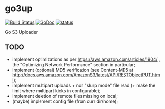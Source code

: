 go3up
=====

[![Build Status](https://travis-ci.org/alexaandru/go3up.png?branch=master)](https://travis-ci.org/alexaandru/go3up)
[![GoDoc](https://godoc.org/github.com/alexaandru/go3up?status.png)](https://godoc.org/github.com/alexaandru/go3up)
[![status](https://sourcegraph.com/api/repos/github.com/alexaandru/go3up/badges/status.png)](https://sourcegraph.com/github.com/alexaandru/go3up)

Go S3 Uploader

TODO
----

 - implement optimizations as per https://aws.amazon.com/articles/1904/ , the "Optimizing Network Performance" section in particular;
 - implement (optional) MD5 verification (see Content-MD5 at http://docs.aws.amazon.com/AmazonS3/latest/API/RESTObjectPUT.html);
 - implement multipart uploads + non "slurp mode" file read (+ make the limit where multipart kicks in configurable);
 - implement deletion of remote files missing on local;
 - (maybe) implement config file (from curr dir/home);
